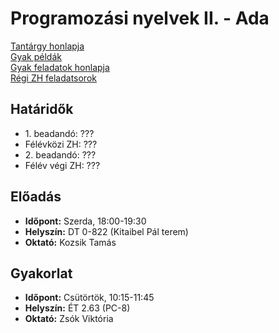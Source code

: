 ﻿# Programozási nyelvek II. - Ada

[Tantárgy honlapja](http://kto.web.elte.hu/hu/oktatas/ada/)  
[Gyak példák](http://kto.web.elte.hu/hu/oktatas/ada/gyakorlat/)  
[Gyak feladatok honlapja](http://zsv.web.elte.hu/ada_files/exercises.txt)  
[Régi ZH feladatsorok](http://zsv.web.elte.hu/ada_regizhk/)

## Határidők

* 1\. beadandó: ???
* Félévközi ZH: ???
* 2\. beadandó: ???
* Félév végi ZH: ???

## Előadás

* **Időpont:** Szerda, 18:00-19:30
* **Helyszín:** DT 0-822 (Kitaibel Pál terem)
* **Oktató:** Kozsik Tamás

## Gyakorlat

* **Időpont:** Csütörtök, 10:15-11:45
* **Helyszín:** ÉT 2.63 (PC-8)
* **Oktató:** Zsók Viktória
